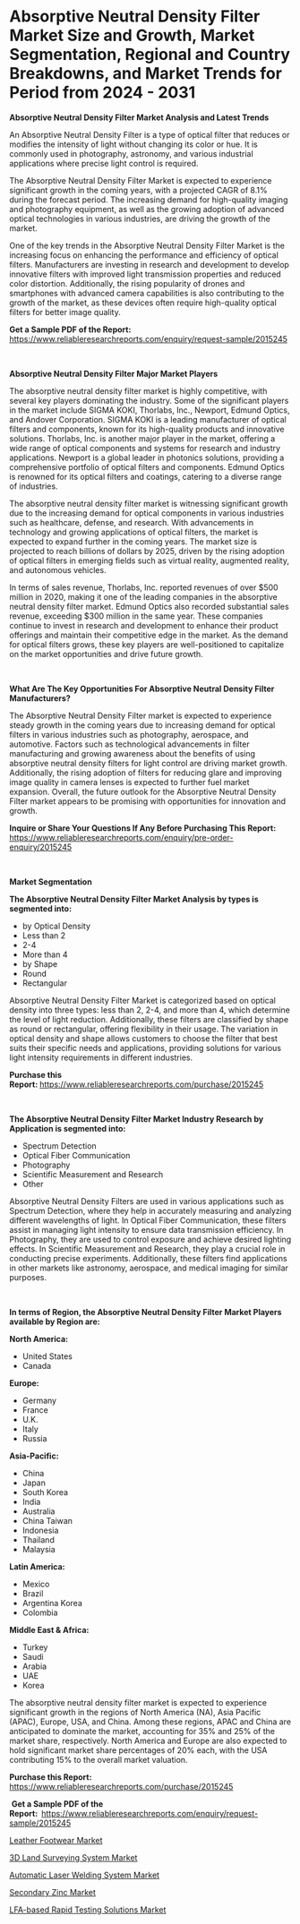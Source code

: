 <p><h1>Absorptive Neutral Density Filter Market Size and Growth, Market Segmentation, Regional and Country Breakdowns, and Market Trends for Period from 2024 -  2031</h1></p><p><strong>Absorptive Neutral Density Filter Market Analysis and Latest Trends</strong></p>
<p><p>An Absorptive Neutral Density Filter is a type of optical filter that reduces or modifies the intensity of light without changing its color or hue. It is commonly used in photography, astronomy, and various industrial applications where precise light control is required.</p><p>The Absorptive Neutral Density Filter Market is expected to experience significant growth in the coming years, with a projected CAGR of 8.1% during the forecast period. The increasing demand for high-quality imaging and photography equipment, as well as the growing adoption of advanced optical technologies in various industries, are driving the growth of the market.</p><p>One of the key trends in the Absorptive Neutral Density Filter Market is the increasing focus on enhancing the performance and efficiency of optical filters. Manufacturers are investing in research and development to develop innovative filters with improved light transmission properties and reduced color distortion. Additionally, the rising popularity of drones and smartphones with advanced camera capabilities is also contributing to the growth of the market, as these devices often require high-quality optical filters for better image quality.</p></p>
<p><strong>Get a Sample PDF of the Report:&nbsp;</strong> <a href="https://www.reliableresearchreports.com/enquiry/request-sample/2015245">https://www.reliableresearchreports.com/enquiry/request-sample/2015245</a></p>
<p>&nbsp;</p>
<p><strong>Absorptive Neutral Density Filter Major Market Players</strong></p>
<p><p>The absorptive neutral density filter market is highly competitive, with several key players dominating the industry. Some of the significant players in the market include SIGMA KOKI, Thorlabs, Inc., Newport, Edmund Optics, and Andover Corporation. SIGMA KOKI is a leading manufacturer of optical filters and components, known for its high-quality products and innovative solutions. Thorlabs, Inc. is another major player in the market, offering a wide range of optical components and systems for research and industry applications. Newport is a global leader in photonics solutions, providing a comprehensive portfolio of optical filters and components. Edmund Optics is renowned for its optical filters and coatings, catering to a diverse range of industries.</p><p>The absorptive neutral density filter market is witnessing significant growth due to the increasing demand for optical components in various industries such as healthcare, defense, and research. With advancements in technology and growing applications of optical filters, the market is expected to expand further in the coming years. The market size is projected to reach billions of dollars by 2025, driven by the rising adoption of optical filters in emerging fields such as virtual reality, augmented reality, and autonomous vehicles.</p><p>In terms of sales revenue, Thorlabs, Inc. reported revenues of over $500 million in 2020, making it one of the leading companies in the absorptive neutral density filter market. Edmund Optics also recorded substantial sales revenue, exceeding $300 million in the same year. These companies continue to invest in research and development to enhance their product offerings and maintain their competitive edge in the market. As the demand for optical filters grows, these key players are well-positioned to capitalize on the market opportunities and drive future growth.</p></p>
<p>&nbsp;</p>
<p><strong>What Are The Key Opportunities For Absorptive Neutral Density Filter Manufacturers?</strong></p>
<p><p>The Absorptive Neutral Density Filter market is expected to experience steady growth in the coming years due to increasing demand for optical filters in various industries such as photography, aerospace, and automotive. Factors such as technological advancements in filter manufacturing and growing awareness about the benefits of using absorptive neutral density filters for light control are driving market growth. Additionally, the rising adoption of filters for reducing glare and improving image quality in camera lenses is expected to further fuel market expansion. Overall, the future outlook for the Absorptive Neutral Density Filter market appears to be promising with opportunities for innovation and growth.</p></p>
<p><strong>Inquire or Share Your Questions If Any Before Purchasing This Report:</strong> <a href="https://www.reliableresearchreports.com/enquiry/pre-order-enquiry/2015245">https://www.reliableresearchreports.com/enquiry/pre-order-enquiry/2015245</a></p>
<p>&nbsp;</p>
<p><strong>Market Segmentation</strong></p>
<p><strong>The Absorptive Neutral Density Filter Market Analysis by types is segmented into:</strong></p>
<p><ul><li>by Optical Density</li><li>Less than 2</li><li>2-4</li><li>More than 4</li><li>by Shape</li><li>Round</li><li>Rectangular</li></ul></p>
<p><p>Absorptive Neutral Density Filter Market is categorized based on optical density into three types: less than 2, 2-4, and more than 4, which determine the level of light reduction. Additionally, these filters are classified by shape as round or rectangular, offering flexibility in their usage. The variation in optical density and shape allows customers to choose the filter that best suits their specific needs and applications, providing solutions for various light intensity requirements in different industries.</p></p>
<p><strong>Purchase this Report:&nbsp;</strong><a href="https://www.reliableresearchreports.com/purchase/2015245">https://www.reliableresearchreports.com/purchase/2015245</a></p>
<p>&nbsp;</p>
<p><strong>The Absorptive Neutral Density Filter Market Industry Research by Application is segmented into:</strong></p>
<p><ul><li>Spectrum Detection</li><li>Optical Fiber Communication</li><li>Photography</li><li>Scientific Measurement and Research</li><li>Other</li></ul></p>
<p><p>Absorptive Neutral Density Filters are used in various applications such as Spectrum Detection, where they help in accurately measuring and analyzing different wavelengths of light. In Optical Fiber Communication, these filters assist in managing light intensity to ensure data transmission efficiency. In Photography, they are used to control exposure and achieve desired lighting effects. In Scientific Measurement and Research, they play a crucial role in conducting precise experiments. Additionally, these filters find applications in other markets like astronomy, aerospace, and medical imaging for similar purposes.</p></p>
<p>&nbsp;</p>
<p><strong>In terms of Region, the Absorptive Neutral Density Filter Market Players available by Region are:</strong></p>
<p>
    <p> <strong> North America: </strong>
        <ul>
            <li>United States</li>
            <li>Canada</li>
        </ul>
        </p> 
    <p> <strong> Europe: </strong>
        <ul>
            <li>Germany</li>
            <li>France</li>
            <li>U.K.</li>
            <li>Italy</li>
            <li>Russia</li>
        </ul>
        </p> 
    <p> <strong> Asia-Pacific: </strong>
        <ul>
            <li>China</li>
            <li>Japan</li>
            <li>South Korea</li>
            <li>India</li>
            <li>Australia</li>
            <li>China Taiwan</li>
            <li>Indonesia</li>
            <li>Thailand</li>
            <li>Malaysia</li>
        </ul>
        </p> 
    <p> <strong> Latin America: </strong>
        <ul>
            <li>Mexico</li>
            <li>Brazil</li>
            <li>Argentina Korea</li>
            <li>Colombia</li>
        </ul>
        </p> 
    <p> <strong> Middle East & Africa: </strong>
        <ul>
            <li>Turkey</li>
            <li>Saudi</li>
            <li>Arabia</li>
            <li>UAE</li>
            <li>Korea</li>
        </ul>
    </p>
    </p>
<p><p>The absorptive neutral density filter market is expected to experience significant growth in the regions of North America (NA), Asia Pacific (APAC), Europe, USA, and China. Among these regions, APAC and China are anticipated to dominate the market, accounting for 35% and 25% of the market share, respectively. North America and Europe are also expected to hold significant market share percentages of 20% each, with the USA contributing 15% to the overall market valuation.</p></p>
<p><strong>Purchase this Report: </strong><a href="https://www.reliableresearchreports.com/purchase/2015245">https://www.reliableresearchreports.com/purchase/2015245</a></p>
<p>&nbsp;<strong>Get a Sample PDF of the Report:&nbsp;&nbsp;</strong><a href="https://www.reliableresearchreports.com/enquiry/request-sample/2015245">https://www.reliableresearchreports.com/enquiry/request-sample/2015245</a></p>
<p><strong></strong></p>
<p><p><a href="https://view.publitas.com/reportprime-1/leather-footwear-market-size-2024-2031-global-industrial-analysis-key-geographical-regions-market-share-top-key-players-product-types-and-forecast-research-report/">Leather Footwear Market</a></p><p><a href="https://zircon-bluebell-299.notion.site/3D-Land-Surveying-System-Market-Research-Report-Provides-thorough-Industry-Overview-which-offers-an-a3ec708d8fbb47c0a3ceff332ee1e83f">3D Land Surveying System Market</a></p><p><a href="https://fearless-okapi-6c8.notion.site/Automatic-Laser-Welding-System-Market-Offers-Provide-Insightful-Data-for-the-Time-Period-from-2024-t-fe59e57a1fdd49818f6bbe2e6de9cf9a">Automatic Laser Welding System Market</a></p><p><a href="https://view.publitas.com/reportprime-1/secondary-zinc-market-insights-market-players-and-forecast-till-2031/">Secondary Zinc Market</a></p><p><a href="https://scarlet-rocket-c63.notion.site/LFA-based-Rapid-Testing-Solutions-Market-Provides-Detailed-Segmentation-of-this-Market-based-on-Type-d25b23241f264abfa4d5eff74a637412">LFA-based Rapid Testing Solutions Market</a></p></p>